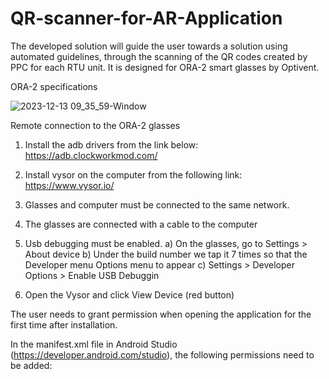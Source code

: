 # QR-scanner-for-AR-Application
The developed solution will guide the user towards a solution using automated guidelines, through the scanning of the QR codes created by PPC for each RTU unit. It is designed for ORA-2 smart glasses by Optivent.

ORA-2 specifications

![2023-12-13 09_35_59-Window](https://github.com/Eight-Bells-Ltd/QR-scanner-for-AR-Application/assets/144778142/1e61ee66-1ab0-4545-a9ce-4c7eba9e8076)

Remote connection to the  ORA-2 glasses

1) Install the adb drivers from the link below:
https://adb.clockworkmod.com/

2) Install vysor on the computer from the following link:
https://www.vysor.io/

3) Glasses and computer must be connected to the same network.

4) The glasses are connected with a cable to the computer

5) Usb debugging must be enabled.
a) On the glasses, go to Settings > About device
b) Under the build number we tap it 7 times so that the Developer menu
Options menu to appear
c) Settings > Developer Options > Enable USB Debuggin

6) Open the Vysor and click View Device (red button)

The user needs to grant permission when opening the application for the first time after installation.

In the manifest.xml file in Android Studio (https://developer.android.com/studio), the following permissions need to be added:

<uses-permission android:name="android.permission.CAMERA" />
<uses-permission android:name="android.permission.ACCESS_NETWORK_STATE" />
<uses-permission android:name="android.permission.VIBRATE" />

